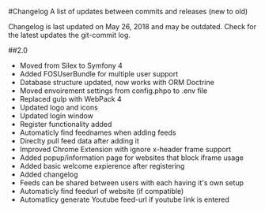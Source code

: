 #Changelog
A list of updates between commits and releases (new to old)

Changelog is last updated on May 26, 2018 and may be outdated. Check for the latest updates the git-commit log.

##2.0
- Moved from Silex to Symfony 4
- Added FOSUserBundle for multiple user support
- Database structure updated, now works with ORM Doctrine
- Moved envoirement settings from config.phpo to .env file
- Replaced gulp with WebPack 4
- Updated logo and icons
- Updated login window
- Register functionality added
- Automaticly find feednames when adding feeds
- Direclty pull feed data after adding it
- Improved Chrome Extension with ignore x-header frame support
- Added popup/information page for websites that block iframe usage
- Added basic welcome expierence after registering
- Added changelog
- Feeds can be shared between users with each having it's own setup
- Automaticly find feedurl of website (if compatible)
- Automatlicy generate Youtube feed-url if youtube link is entered
